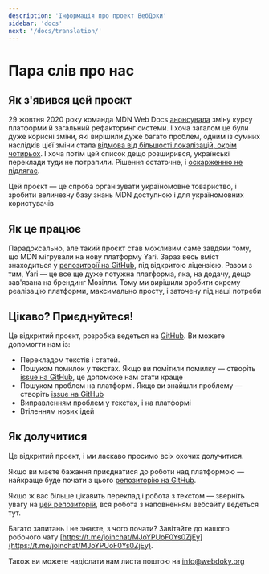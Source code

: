 ```yaml
---
description: 'Інформація про проект ВебДоки'
sidebar: 'docs'
next: '/docs/translation/'
---
```


# Пара слів про нас

## Як з'явився цей проєкт

29 жовтня 2020 року команда MDN Web Docs [анонсувала](https://hacks.mozilla.org/2020/10/mdn-web-docs-evolves-lowdown-on-the-upcoming-new-platform/) зміну курсу платформи й загальний рефакторинг системи. І хоча загалом це були дуже корисні зміни, які вирішили дуже багато проблем, одним із сумних наслідків цієї зміни стала [відмова від більшості локалізацій, окрім чотирьох](https://hacks.mozilla.org/2020/12/an-update-on-mdn-web-docs-localization-strategy/). І хоча потім цей список дещо розширився, українські переклади туди не потрапили. Рішення остаточне, і [оскарженню не підлягає](https://github.com/mdn/translated-content/discussions/1321).

Цей проєкт — це спроба організувати україномовне товариство, і зробити величезну базу знань MDN доступною і для україномовних користувачів

## Як це працює

Парадоксально, але такий проєкт став можливим саме завдяки тому, що MDN мігрували на нову платформу Yari. Зараз весь вміст знаходиться у [репозиторії на GitHub](https://github.com/mdn/content), під відкритою ліцензією.
Разом з тим, Yari — це все ще дуже потужна платформа, яка, на додачу, дещо зав'язана на брендинг Мозілли. Тому ми вирішили зробити окрему реалізацію платформи, максимально просту, і заточену під наші потреби

## Цікаво? Приєднуйтеся!

Це відкритий проєкт, розробка ведеться на [GitHub](https://github.com/webdoky). Ви можете допомогти нам із:

- Перекладом текстів і статей.
- Пошуком помилок у текстах. Якщо ви помітили помилку — створіть [issue на GitHub](https://github.com/webdoky/content/issues), це допоможе нам стати краще
- Пошуком проблем на платформі. Якщо ви знайшли проблему — створіть [issue на GitHub](https://github.com/webdoky/platform)
- Виправленням проблем у текстах, і на платформі
- Втіленням нових ідей

## Як долучитися

Це відкритий проєкт, і ми ласкаво просимо всіх охочих долучитися.

Якщо ви маєте бажання приєднатися до роботи над платформою — найкраще буде почати з цього [репозиторію на GitHub](https://github.com/webdoky/platform).

Якщо ж вас більше цікавить переклад і робота з текстом — зверніть увагу на [цей репозиторій](https://github.com/webdoky/content/issues), вся робота з наповненням вебсайту ведеться тут.

Багато запитань і не знаєте, з чого почати? Завітайте до нашого робочого чату [https://t.me/joinchat/MJoYPUoF0Ys0ZjEy](https://t.me/joinchat/MJoYPUoF0Ys0ZjEy).

Також ви можете надіслати нам листа поштою на [info@webdoky.org](mailto:info@webdoky.org)